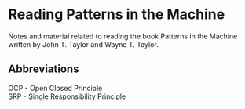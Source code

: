 # Reading Patterns in the Machine

Notes and material related to reading the book Patterns in the Machine written by John T. Taylor and Wayne T. Taylor.

## Abbreviations

OCP - Open Closed Principle  
SRP - Single Responsibility Principle  
